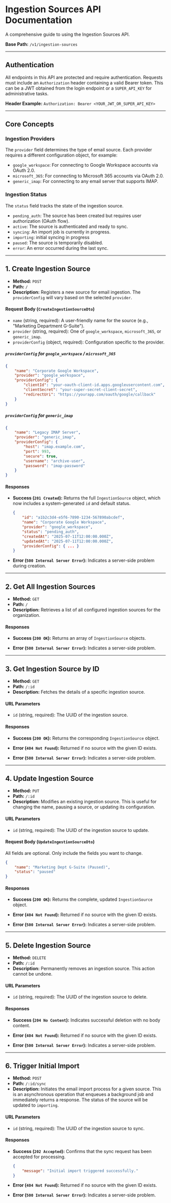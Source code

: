 # Ingestion Sources API Documentation

A comprehensive guide to using the Ingestion Sources API.

**Base Path:** `/v1/ingestion-sources`

---

## Authentication

All endpoints in this API are protected and require authentication. Requests must include an `Authorization` header containing a valid Bearer token. This can be a JWT obtained from the login endpoint or a `SUPER_API_KEY` for administrative tasks.

**Header Example:**
`Authorization: Bearer <YOUR_JWT_OR_SUPER_API_KEY>`

---

## Core Concepts

### Ingestion Providers

The `provider` field determines the type of email source. Each provider requires a different configuration object, for example:

-   `google_workspace`: For connecting to Google Workspace accounts via OAuth 2.0.
-   `microsoft_365`: For connecting to Microsoft 365 accounts via OAuth 2.0.
-   `generic_imap`: For connecting to any email server that supports IMAP.

### Ingestion Status

The `status` field tracks the state of the ingestion source.

-   `pending_auth`: The source has been created but requires user authorization (OAuth flow).
-   `active`: The source is authenticated and ready to sync.
-   `syncing`: An import job is currently in progress.
-   `importing`: initial syncing in progress
-   `paused`: The source is temporarily disabled.
-   `error`: An error occurred during the last sync.

---

## 1. Create Ingestion Source

-   **Method:** `POST`
-   **Path:** `/`
-   **Description:** Registers a new source for email ingestion. The `providerConfig` will vary based on the selected `provider`.

#### Request Body (`CreateIngestionSourceDto`)

-   `name` (string, required): A user-friendly name for the source (e.g., "Marketing Department G-Suite").
-   `provider` (string, required): One of `google_workspace`, `microsoft_365`, or `generic_imap`.
-   `providerConfig` (object, required): Configuration specific to the provider.

##### `providerConfig` for `google_workspace` / `microsoft_365`

```json
{
    "name": "Corporate Google Workspace",
    "provider": "google_workspace",
    "providerConfig": {
        "clientId": "your-oauth-client-id.apps.googleusercontent.com",
        "clientSecret": "your-super-secret-client-secret",
        "redirectUri": "https://yourapp.com/oauth/google/callback"
    }
}
```

##### `providerConfig` for `generic_imap`

```json
{
    "name": "Legacy IMAP Server",
    "provider": "generic_imap",
    "providerConfig": {
        "host": "imap.example.com",
        "port": 993,
        "secure": true,
        "username": "archive-user",
        "password": "imap-password"
    }
}
```

#### Responses

-   **Success (`201 Created`):** Returns the full `IngestionSource` object, which now includes a system-generated `id` and default status.

    ```json
    {
        "id": "a1b2c3d4-e5f6-7890-1234-567890abcdef",
        "name": "Corporate Google Workspace",
        "provider": "google_workspace",
        "status": "pending_auth",
        "createdAt": "2025-07-11T12:00:00.000Z",
        "updatedAt": "2025-07-11T12:00:00.000Z",
        "providerConfig": { ... }
    }
    ```

-   **Error (`500 Internal Server Error`):** Indicates a server-side problem during creation.

---

## 2. Get All Ingestion Sources

-   **Method:** `GET`
-   **Path:** `/`
-   **Description:** Retrieves a list of all configured ingestion sources for the organization.

#### Responses

-   **Success (`200 OK`):** Returns an array of `IngestionSource` objects.

-   **Error (`500 Internal Server Error`):** Indicates a server-side problem.

---

## 3. Get Ingestion Source by ID

-   **Method:** `GET`
-   **Path:** `/:id`
-   **Description:** Fetches the details of a specific ingestion source.

#### URL Parameters

-   `id` (string, required): The UUID of the ingestion source.

#### Responses

-   **Success (`200 OK`):** Returns the corresponding `IngestionSource` object.

-   **Error (`404 Not Found`):** Returned if no source with the given ID exists.
-   **Error (`500 Internal Server Error`):** Indicates a server-side problem.

---

## 4. Update Ingestion Source

-   **Method:** `PUT`
-   **Path:** `/:id`
-   **Description:** Modifies an existing ingestion source. This is useful for changing the name, pausing a source, or updating its configuration.

#### URL Parameters

-   `id` (string, required): The UUID of the ingestion source to update.

#### Request Body (`UpdateIngestionSourceDto`)

All fields are optional. Only include the fields you want to change.

```json
{
    "name": "Marketing Dept G-Suite (Paused)",
    "status": "paused"
}
```

#### Responses

-   **Success (`200 OK`):** Returns the complete, updated `IngestionSource` object.

-   **Error (`404 Not Found`):** Returned if no source with the given ID exists.
-   **Error (`500 Internal Server Error`):** Indicates a server-side problem.

---

## 5. Delete Ingestion Source

-   **Method:** `DELETE`
-   **Path:** `/:id`
-   **Description:** Permanently removes an ingestion source. This action cannot be undone.

#### URL Parameters

-   `id` (string, required): The UUID of the ingestion source to delete.

#### Responses

-   **Success (`204 No Content`):** Indicates successful deletion with no body content.

-   **Error (`404 Not Found`):** Returned if no source with the given ID exists.
-   **Error (`500 Internal Server Error`):** Indicates a server-side problem.

---

## 6. Trigger Initial Import

-   **Method:** `POST`
-   **Path:** `/:id/sync`
-   **Description:** Initiates the email import process for a given source. This is an asynchronous operation that enqueues a background job and immediately returns a response. The status of the source will be updated to `importing`.

#### URL Parameters

-   `id` (string, required): The UUID of the ingestion source to sync.

#### Responses

-   **Success (`202 Accepted`):** Confirms that the sync request has been accepted for processing.

    ```json
    {
        "message": "Initial import triggered successfully."
    }
    ```

-   **Error (`404 Not Found`):** Returned if no source with the given ID exists.
-   **Error (`500 Internal Server Error`):** Indicates a server-side problem.
